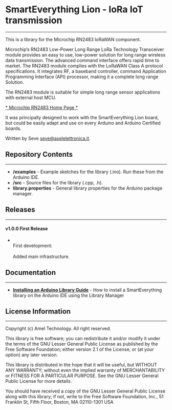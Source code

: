 # SmartEverything Lion - loRa IoT transmission
----

This is a library for the Microchip RN2483 loRaWAN component.

Microchip’s RN2483 Low-Power Long Range LoRa Technology Transceiver module
provides an easy to use, low-power solution for long range wireless data transmission. 
The advanced command interface offers rapid time to market.
The RN2483 module complies with the LoRaWAN Class A protocol specifications. 
It integrates RF, a baseband controller, command Application Programming Interface (API) processor, 
making it a complete long range Solution.

The RN2483 module is suitable for simple long range sensor applications with external host MCU.


[* Microchip RN2483 Home Page *](http://www.microchip.com/wwwproducts/en/RN2483)


It was principally designed to work with the SmartEverything Lion board, but could
be easily adapt and use on every Arduino and Arduino Certified boards.

Written by Seve <seve@axelelettronica.it>.

## Repository Contents
-------------------
* **/examples** - Example sketches for the library (.ino). Run these from the Arduino IDE.
* **/src** - Source files for the library (.cpp, .h).
* **library.properties** - General library properties for the Arduino package manager.

## Releases  
---  
#### v1.0.0 First Release  
* <br>First development:</br>  
    Added main infrastructure.  
 
## Documentation
--------------

* **[Installing an Arduino Library Guide](http://www.arduino.cc/en/Guide/Libraries#toc3)** - How to install a SmartEverything library on the Arduino IDE using the Library Manager


## License Information
-------------------

Copyright (c) Amel Technology. All right reserved.

This library is free software; you can redistribute it and/or
modify it under the terms of the GNU Lesser General Public
License as published by the Free Software Foundation; either
version 2.1 of the License, or (at your option) any later version.

This library is distributed in the hope that it will be useful,
but WITHOUT ANY WARRANTY; without even the implied warranty of
MERCHANTABILITY or FITNESS FOR A PARTICULAR PURPOSE. See the GNU
Lesser General Public License for more details.

You should have received a copy of the GNU Lesser General Public
License along with this library; if not, write to the Free Software
Foundation, Inc., 51 Franklin St, Fifth Floor, Boston, MA 02110-1301 USA